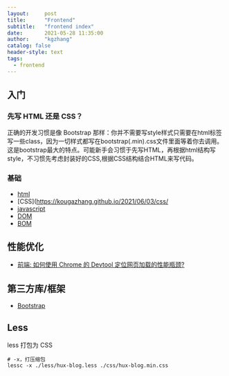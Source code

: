 ```yaml
---
layout:     post
title:      "Frontend"
subtitle:   "frontend index"
date:       2021-05-28 11:35:00
author:     "kgzhang"
catalog: false
header-style: text
tags:
  - frontend
---
```

## 入门

### 先写 HTML 还是 CSS？
正确的开发习惯是像 Bootstrap 那样：你并不需要写style样式只需要在html标签写一些class，因为一切样式都写在bootstrap(.min).css文件里面等着你去调用。这是bootstrap最大的特点。可能新手会习惯于先写HTML，再根据html结构写style，不习惯先考虑封装好的CSS,根据CSS结构结合HTML来写代码。

### 基础
+ [html](https://kougazhang.github.io/2021/06/03/html/)
+ [CSS](https://kougazhang.github.io/2021/06/03/css/
+ [javascript]()
+ [DOM]()
+ [BOM]()


## 性能优化
+ [前端: 如何使用 Chrome 的 Devtool 定位网页加载的性能瓶颈?](https://zhuanlan.zhihu.com/p/266771273)

## 第三方库/框架
+ [Bootstrap](./2021-06-03-bootstrap.md)

## Less

less 打包为 CSS
```shell 
# -x，打压缩包
lessc -x ./less/hux-blog.less ./css/hux-blog.min.css
```